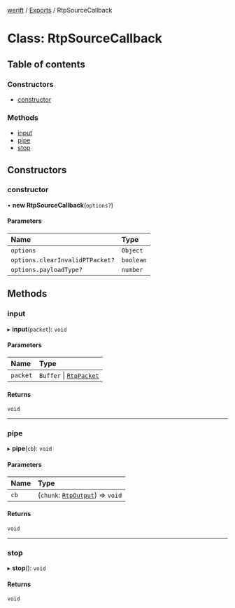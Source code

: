 [werift](../README.md) / [Exports](../modules.md) / RtpSourceCallback

# Class: RtpSourceCallback

## Table of contents

### Constructors

- [constructor](RtpSourceCallback.md#constructor)

### Methods

- [input](RtpSourceCallback.md#input)
- [pipe](RtpSourceCallback.md#pipe)
- [stop](RtpSourceCallback.md#stop)

## Constructors

### constructor

• **new RtpSourceCallback**(`options?`)

#### Parameters

| Name | Type |
| :------ | :------ |
| `options` | `Object` |
| `options.clearInvalidPTPacket?` | `boolean` |
| `options.payloadType?` | `number` |

## Methods

### input

▸ **input**(`packet`): `void`

#### Parameters

| Name | Type |
| :------ | :------ |
| `packet` | `Buffer` \| [`RtpPacket`](RtpPacket.md) |

#### Returns

`void`

___

### pipe

▸ **pipe**(`cb`): `void`

#### Parameters

| Name | Type |
| :------ | :------ |
| `cb` | (`chunk`: [`RtpOutput`](../interfaces/RtpOutput.md)) => `void` |

#### Returns

`void`

___

### stop

▸ **stop**(): `void`

#### Returns

`void`
